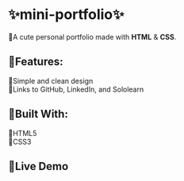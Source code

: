 # ✨mini-portfolio✨
💛A cute personal portfolio made with **HTML** & **CSS**.

## 💫Features:
💛Simple and clean design  
💛Links to GitHub, LinkedIn, and Sololearn

## 🌟Built With:
💛HTML5  
💛CSS3

## 🌠Live Demo








